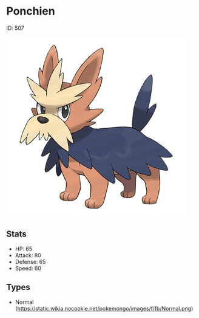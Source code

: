 # Ponchien


ID: 507

![](https://raw.githubusercontent.com/PokeAPI/sprites/master/sprites/pokemon/other/official-artwork/507.png "Ponchien")

## Stats


 - HP: 65
 - Attack: 80
 - Defense: 65
 - Speed: 60

## Types


 - Normal (https://static.wikia.nocookie.net/pokemongo/images/f/fb/Normal.png)
